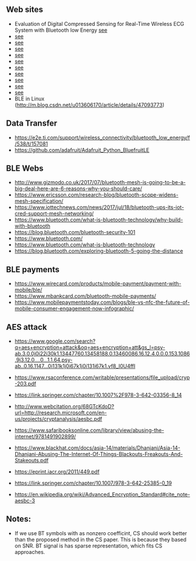 Web sites
-----------
- Evaluation of Digital Compressed Sensing for Real-Time Wireless ECG System with Bluetooth low Energy [see](http://download.springer.com/static/pdf/142/art%253A10.1007%252Fs10916-016-0526-1.pdf?originUrl=http%3A%2F%2Flink.springer.com%2Farticle%2F10.1007%2Fs10916-016-0526-1&token2=exp=1491832427~acl=%2Fstatic%2Fpdf%2F142%2Fart%25253A10.1007%25252Fs10916-016-0526-1.pdf%3ForiginUrl%3Dhttp%253A%252F%252Flink.springer.com%252Farticle%252F10.1007%252Fs10916-016-0526-1*~hmac=6a304d501f217adf960609b6bcb1dac439a2f4326db073b691d36b6dadee5c2f)
- [see](https://stackoverflow.com/questions/24677346/ble-gap-profle-through-gatt-on-linux)
- [see](https://www.jaredwolff.com/blog/get-started-with-bluetooth-low-energy/)
- [see](https://www.google.com/search?q=gatt+ble+linux&oq=gatt+ble+&aqs=chrome.4.69i57j0l5.9839j0j7&client=ubuntu&sourceid=chrome&ie=UTF-8)
- [see](https://learn.adafruit.com/introducing-the-adafruit-bluefruit-le-sniffer) 
- [see](http://www.nxp.com/products/microcontrollers-and-processors/arm-processors/kinetis-cortex-m-mcus/w-series-wireless-m0-plus-m4/bluetooth-low-energy-ieee-802.15.4-packet-sniffer-usb-dongle-for-kinetis-kw40z-30z-20z-mcus:USB-KW40Z)
 - [see](https://www.google.com/search?q=bluetooth+low+energy+packet+sniffer&client=ubuntu&hs=kL9&source=lnms&tbm=isch&sa=X&ved=0ahUKEwi_lreO05PUAhWb14MKHWq0AFwQ_AUICygC&biw=1375&bih=810#imgrc=3kuiWyBwR44a7M:)
- [see](https://stackoverflow.com/questions/38963836/bluetooth-low-energy-gatt-security-levels)
- [see](https://www.google.com/search?q=gatt+security+level&oq=gatt+security+level&aqs=chrome..69i57.7944j0j7&client=ubuntu&sourceid=chrome&ie=UTF-8)
- [see](https://stackoverflow.com/questions/17835469/using-bluetooth-low-energy-in-linux-command-line)
- [see](https://www.google.com/search?q=ble+data+transfer&oq=ble+data&aqs=chrome.2.0j69i57j0l4.4648j0j7&client=ubuntu&sourceid=chrome&ie=UTF-8#q=ble+data+transfer+linux+command)
- BLE in Linux (http://m.blog.csdn.net/u013606170/article/details/47093773)

Data Transfer
-------
- https://e2e.ti.com/support/wireless_connectivity/bluetooth_low_energy/f/538/t/157081
- https://github.com/adafruit/Adafruit_Python_BluefruitLE

BLE Webs
-----
- http://www.gizmodo.co.uk/2017/07/bluetooth-mesh-is-going-to-be-a-big-deal-here-are-6-reasons-why-you-should-care/
- https://www.ericsson.com/research-blog/bluetooth-scope-widens-mesh-specification/
- https://www.iottechnews.com/news/2017/jul/18/bluetooth-ups-its-iot-cred-support-mesh-networking/
- https://www.bluetooth.com/what-is-bluetooth-technology/why-build-with-bluetooth
- https://blog.bluetooth.com/bluetooth-security-101
- https://www.bluetooth.com/
- https://www.bluetooth.com/what-is-bluetooth-technology
- https://blog.bluetooth.com/exploring-bluetooth-5-going-the-distance

BLE payments
------
- https://www.wirecard.com/products/mobile-payment/payment-with-mobile/ble/
- https://www.mbankcard.com/bluetooth-mobile-payments/
- https://www.mobilepaymentstoday.com/blogs/ble-vs-nfc-the-future-of-mobile-consumer-engagement-now-infographic/

AES attack
-----
- https://www.google.com/search?q=aes+encryption+attack&oq=aes+encryption+att&gs_l=psy-ab.3.0.0j0i22i30k1.13447760.13458188.0.13460086.16.12.4.0.0.0.153.1086.9j3.12.0....0...1.1.64.psy-ab..0.16.1147...0i131k1j0i67k1j0i131i67k1.vf8_I0U4ffI

- https://www.rsaconference.com/writable/presentations/file_upload/cryp-203.pdf
- https://link.springer.com/chapter/10.1007%2F978-3-642-03356-8_14
- http://www.webcitation.org/68GTcKdoD?url=http://research.microsoft.com/en-us/projects/cryptanalysis/aesbc.pdf
- https://www.safaribooksonline.com/library/view/abusing-the-internet/9781491902899/
- https://www.blackhat.com/docs/asia-14/materials/Dhanjani/Asia-14-Dhanjani-Abusing-The-Internet-Of-Things-Blackouts-Freakouts-And-Stakeouts.pdf
- https://eprint.iacr.org/2011/449.pdf
- https://link.springer.com/chapter/10.1007/978-3-642-25385-0_19
- https://en.wikipedia.org/wiki/Advanced_Encryption_Standard#cite_note-aesbc-3




Notes:
-------
- If we use BT symbols with as nonzero coefficint, CS should work better than the proposed method in the CS paper. This is because they based on SNR. BT signal is has sparse representation, which fits CS approaches. 
